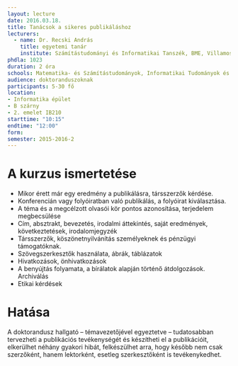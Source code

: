```yaml
---
layout: lecture
date: 2016.03.18.
title: Tanácsok a sikeres publikáláshoz
lecturers:
  - name: Dr. Recski András
    title: egyetemi tanár
    institute: Számítástudományi és Informatikai Tanszék, BME, Villamosmérnöki és Informatikai Kar
phdla: 1023
duration: 2 óra
schools: Matematika- és Számítástudományok, Informatikai Tudományok és Villamosmérnöki Tudományok
audience: doktoranduszoknak
participants: 5-30 fő
location:
- Informatika épület
- B szárny
- 2. emelet IB210
starttime: "10:15"
endtime: "12:00"
form:
semester: 2015-2016-2
---
```


# A kurzus ismertetése
* Mikor érett már egy eredmény a publikálásra, társszerzők kérdése.
* Konferencián vagy folyóiratban való publikálás, a folyóirat kiválasztása.
* A téma és a megcélzott olvasói kör pontos azonosítása, terjedelem megbecsülése
* Cím, absztrakt, bevezetés, irodalmi áttekintés, saját eredmények, következtetések, irodalomjegyzék
* Társszerzők, köszönetnyilvánítás személyeknek és pénzügyi támogatóknak.
* Szövegszerkesztők használata, ábrák, táblázatok
* Hivatkozások, önhivatkozások
* A benyújtás folyamata, a bírálatok alapján történő átdolgozások. Archiválás
* Etikai kérdések

# Hatása
A doktorandusz hallgató – témavezetőjével egyeztetve – tudatosabban tervezheti a publikációs tevékenységét és készítheti el a publikációit, elkerülhet néhány gyakori hibát, felkészülhet arra, hogy később nem csak szerzőként, hanem lektorként, esetleg szerkesztőként is tevékenykedhet.
